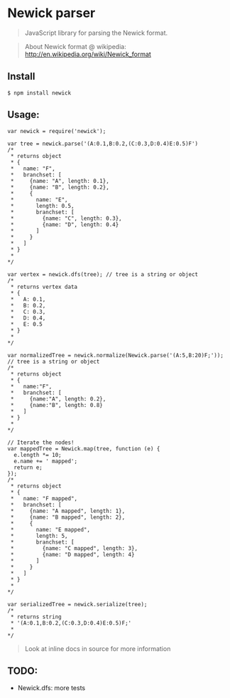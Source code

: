 # Newick parser

> JavaScript library for parsing the Newick format.

> About Newick format @ wikipedia: http://en.wikipedia.org/wiki/Newick_format


## Install

```
$ npm install newick
```


## Usage:

```
var newick = require('newick');

var tree = newick.parse('(A:0.1,B:0.2,(C:0.3,D:0.4)E:0.5)F')
/*
 * returns object
 * {
 *   name: "F",
 *   branchset: [
 *     {name: "A", length: 0.1},
 *     {name: "B", length: 0.2},
 *     {
 *       name: "E",
 *       length: 0.5,
 *       branchset: [
 *         {name: "C", length: 0.3},
 *         {name: "D", length: 0.4}
 *       ]
 *     }
 *   ]
 * }
 *
*/

var vertex = newick.dfs(tree); // tree is a string or object
/*
 * returns vertex data
 * {
 *   A: 0.1,
 *   B: 0.2,
 *   C: 0.3,
 *   D: 0.4,
 *   E: 0.5
 * }
 *
*/

var normalizedTree = newick.normalize(Newick.parse('(A:5,B:20)F;')); // tree is a string or object
/*
 * returns object
 * {
 *   name:"F",
 *   branchset: [
 *     {name:"A", length: 0.2},
 *     {name:"B", length: 0.8}
 *   ]
 * }
 *
*/

// Iterate the nodes!
var mappedTree = Newick.map(tree, function (e) {
  e.length *= 10;
  e.name += ' mapped';
  return e;
});
/*
 * returns object
 * {
 *   name: "F mapped",
 *   branchset: [
 *     {name: "A mapped", length: 1},
 *     {name: "B mapped", length: 2},
 *     {
 *       name: "E mapped",
 *       length: 5,
 *       branchset: [
 *         {name: "C mapped", length: 3},
 *         {name: "D mapped", length: 4}
 *       ]
 *     }
 *   ]
 * }
 *
*/

var serializedTree = newick.serialize(tree);
/*
 * returns string
 * '(A:0.1,B:0.2,(C:0.3,D:0.4)E:0.5)F;'
 *
*/
```

> Look at inline docs in source for more information

## TODO:
* Newick.dfs: more tests